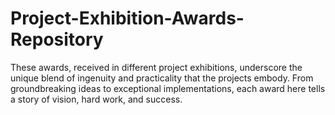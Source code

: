 # Project-Exhibition-Awards-Repository
These awards, received in different project exhibitions, underscore the unique blend of ingenuity and practicality that the projects embody. From groundbreaking ideas to exceptional implementations, each award here tells a story of vision, hard work, and success. 
